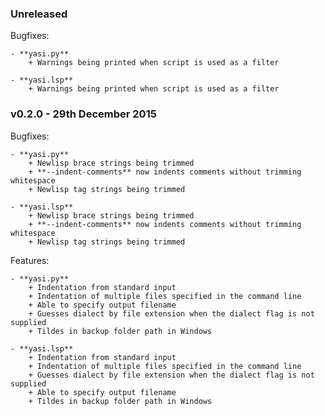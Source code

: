 ### Unreleased

Bugfixes:

    - **yasi.py**
        + Warnings being printed when script is used as a filter

    - **yasi.lsp**
        + Warnings being printed when script is used as a filter

### v0.2.0 - 29th December 2015

Bugfixes:

    - **yasi.py**
        + Newlisp brace strings being trimmed
        + **--indent-comments** now indents comments without trimming whitespace
        + Newlisp tag strings being trimmed

    - **yasi.lsp**
        + Newlisp brace strings being trimmed
        + **--indent-comments** now indents comments without trimming whitespace
        + Newlisp tag strings being trimmed

Features:

    - **yasi.py**
        + Indentation from standard input
        + Indentation of multiple files specified in the command line
        + Able to specify output filename
        + Guesses dialect by file extension when the dialect flag is not supplied
        + Tildes in backup folder path in Windows

    - **yasi.lsp**
        + Indentation from standard input
        + Indentation of multiple files specified in the command line
        + Guesses dialect by file extension when the dialect flag is not supplied
        + Able to specify output filename
        + Tildes in backup folder path in Windows
